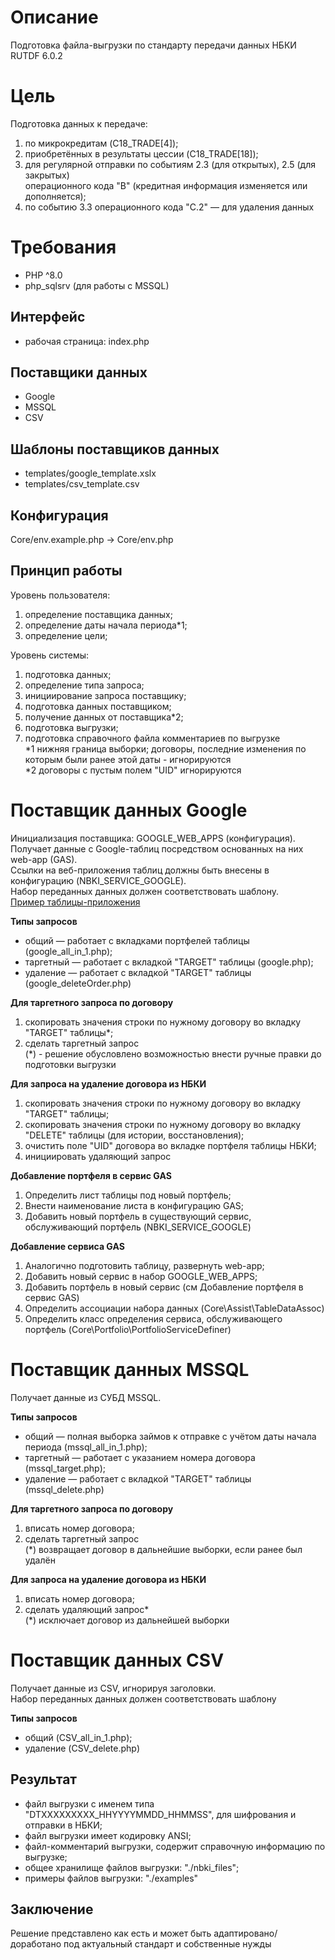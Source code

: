 # Описание
Подготовка файла-выгрузки по стандарту передачи данных НБКИ RUTDF 6.0.2<br>

# Цель
Подготовка данных к передаче:
1. по микрокредитам (C18_TRADE[4]);
2. приобретённых в результаты цессии (C18_TRADE[18]);
3. для регулярной отправки по событиям 2.3 (для открытых), 2.5 (для закрытых)<br>
   операционного кода "B" (кредитная информация изменяется или дополняется);
4. по событию 3.3 операционного кода "C.2" — для удаления данных

# Требования
* PHP ^8.0
* php_sqlsrv (для работы с MSSQL)

## Интерфейс
- рабочая страница: index.php

## Поставщики данных
- Google
- MSSQL
- CSV

## Шаблоны поставщиков данных
- templates/google_template.xslx
- templates/csv_template.csv

## Конфигурация
Core/env.example.php -> Core/env.php

## Принцип работы
Уровень пользователя:
1) определение поставщика данных;
2) определение даты начала периода*1;
3) определение цели;<br>

Уровень системы:
1) подготовка данных;
2) определение типа запроса;
3) инициирование запроса поставщику;
4) подготовка данных поставщиком;
5) получение данных от поставщика*2;
6) подготовка выгрузки;
7) подготовка справочного файла комментариев по выгрузке<br>
   *1 нижняя граница выборки; договоры, последние изменения по которым были ранее этой даты - игнорируются<br>
   *2 договоры с пустым полем "UID" игнорируются

# Поставщик данных Google
Инициализация поставщика: GOOGLE_WEB_APPS (конфигурация). <br>
Получает данные с Google-таблиц посредством основанных на них web-app (GAS). <br>
Ссылки на веб-приложения таблиц должны быть внесены в конфигурацию (NBKI_SERVICE_GOOGLE).<br>
Набор переданных данных должен соответствовать шаблону.<br>
[Пример таблицы-приложения](https://docs.google.com/spreadsheets/d/13gXwICP1Qf-baW3qt5XaJ6AbBI3SGAbOZ_AIUmEu-TA/edit)

**Типы запросов**
- общий — работает с вкладками портфелей таблицы (google_all_in_1.php);
- таргетный — работает с вкладкой "TARGET" таблицы (google.php);
- удаление — работает с вкладкой "TARGET" таблицы (google_deleteOrder.php)

**Для таргетного запроса по договору**
1) скопировать значения строки по нужному договору во вкладку "TARGET" таблицы*;
2) сделать таргетный запрос<br>
   (*) - решение обусловлено возможностью внести ручные правки до подготовки выгрузки

**Для запроса на удаление договора из НБКИ**
1) скопировать значения строки по нужному договору во вкладку "TARGET" таблицы;
2) скопировать значения строки по нужному договору во вкладку "DELETE" таблицы (для истории, восстановления);
3) очистить поле "UID" договора во вкладке портфеля таблицы НБКИ;
4) инициировать удаляющий запрос

**Добавление портфеля в сервис GAS**
1. Определить лист таблицы под новый портфель;
2. Внести наименование листа в конфигурацию GAS;
3. Добавить новый портфель в существующий сервис, обслуживающий портфель (NBKI_SERVICE_GOOGLE)

**Добавление сервиса GAS**
1. Аналогично подготовить таблицу, развернуть web-app;
2. Добавить новый сервис в набор GOOGLE_WEB_APPS;
3. Добавить портфель в новый сервис (см Добавление портфеля в сервис GAS)
4. Определить ассоциации набора данных (Core\Assist\TableDataAssoc)
5. Определить класс определения сервиса, обслуживающего портфель (Core\Portfolio\PortfolioServiceDefiner)

# Поставщик данных MSSQL
Получает данные из СУБД MSSQL. <br>

**Типы запросов**
- общий — полная выборка займов к отправке с учётом даты начала периода (mssql_all_in_1.php);
- таргетный — работает с указанием номера договора (mssql_target.php);
- удаление — работает с вкладкой "TARGET" таблицы (mssql_delete.php)

**Для таргетного запроса по договору**
1) вписать номер договора;
2) сделать таргетный запрос<br>
   (*) возвращает договор в дальнейшие выборки, если ранее был удалён

**Для запроса на удаление договора из НБКИ**
1) вписать номер договора;
2) сделать удаляющий запрос*<br>
   (*) исключает договор из дальнейшей выборки
 
# Поставщик данных CSV
Получает данные из CSV, игнорируя заголовки. <br>
Набор переданных данных должен соответствовать шаблону

**Типы запросов**
- общий (CSV_all_in_1.php);
- удаление (CSV_delete.php)

## Результат
- файл выгрузки с именем типа "DTXXXXXXXXX_ННYYYYMMDD_HHMMSS", для шифрования и отправки в НБКИ;
- файл выгрузки имеет кодировку ANSI;
- файл-комментарий выгрузки, содержит справочную информацию по выгрузке;
- общее хранилище файлов выгрузки: "./nbki_files";
- примеры файлов выгрузки: "./examples"

## Заключение
Решение представлено как есть и может быть адаптировано/доработано под актуальный стандарт и собственные нужды